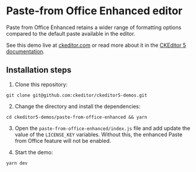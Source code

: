 # Paste-from Office Enhanced editor

Paste from Office Enhanced retains a wider range of formatting options compared to the default paste available in the editor.

See this demo live at [ckeditor.com](https://ckeditor.com/productivity-pack/paste-from-office-enhanced-demo/) or read more about it in the [CKEditor 5 documentation](https://ckeditor.com/docs/ckeditor5/latest/features/pasting/paste-from-office-enhanced.html).

## Installation steps

1. Clone this repository:

```shell
git clone git@github.com:ckeditor/ckeditor5-demos.git
```

2. Change the directory and install the dependencies:

```shell
cd ckeditor5-demos/paste-from-office-enhanced && yarn
```

3. Open the `paste-from-office-enhanced/index.js` file and add update the value of the `LICENSE_KEY` variables. Without this, the enhanced Paste from Office feature will not be enabled.

4. Start the demo:

```shell
yarn dev
```
